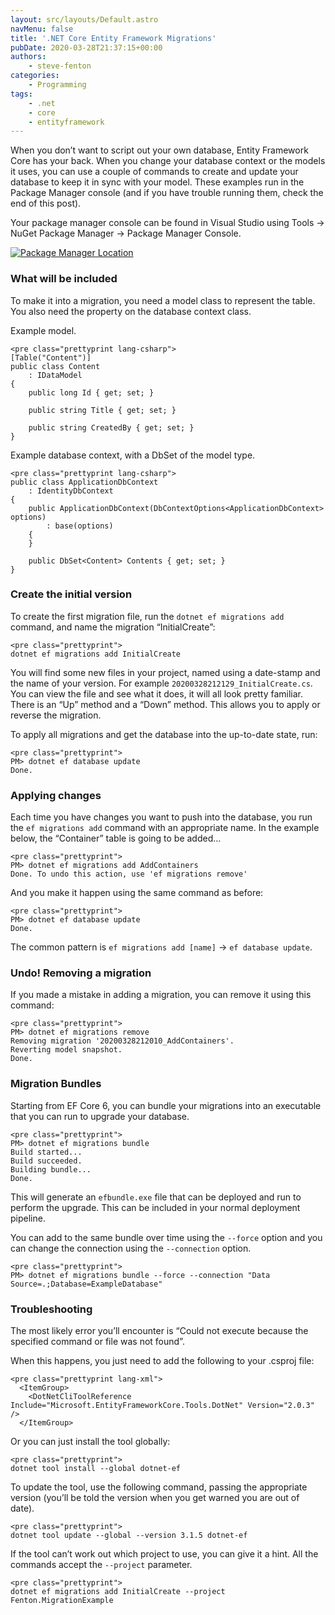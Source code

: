 ```yaml
---
layout: src/layouts/Default.astro
navMenu: false
title: '.NET Core Entity Framework Migrations'
pubDate: 2020-03-28T21:37:15+00:00
authors:
    - steve-fenton
categories:
    - Programming
tags:
    - .net
    - core
    - entityframework
---
```


When you don’t want to script out your own database, Entity Framework Core has your back. When you change your database context or the models it uses, you can use a couple of commands to create and update your database to keep it in sync with your model. These examples run in the Package Manager console (and if you have trouble running them, check the end of this post).

Your package manager console can be found in Visual Studio using Tools -&gt; NuGet Package Manager -&gt; Package Manager Console.

[![Package Manager Location](/img/2020/03/tools-nuget-package-manager-console.jpg)](/2020/03/net-core-entity-framework-migrations/tools-nuget-package-manager-console/)

### What will be included

To make it into a migration, you need a model class to represent the table. You also need the property on the database context class.

Example model.

```
<pre class="prettyprint lang-csharp">
[Table("Content")]
public class Content
    : IDataModel
{
    public long Id { get; set; }

    public string Title { get; set; }

    public string CreatedBy { get; set; }
}
```
Example database context, with a DbSet of the model type.

```
<pre class="prettyprint lang-csharp">
public class ApplicationDbContext
    : IdentityDbContext
{
    public ApplicationDbContext(DbContextOptions<ApplicationDbContext> options)
        : base(options)
    {
    }

    public DbSet<Content> Contents { get; set; }
}
```
### Create the initial version

To create the first migration file, run the `dotnet ef migrations add` command, and name the migration “InitialCreate”:

```
<pre class="prettyprint">
dotnet ef migrations add InitialCreate
```
You will find some new files in your project, named using a date-stamp and the name of your version. For example `20200328212129_InitialCreate.cs`. You can view the file and see what it does, it will all look pretty familiar. There is an “Up” method and a “Down” method. This allows you to apply or reverse the migration.

To apply all migrations and get the database into the up-to-date state, run:

```
<pre class="prettyprint">
PM> dotnet ef database update
Done.
```
### Applying changes

Each time you have changes you want to push into the database, you run the `ef migrations add` command with an appropriate name. In the example below, the “Container” table is going to be added…

```
<pre class="prettyprint">
PM> dotnet ef migrations add AddContainers
Done. To undo this action, use 'ef migrations remove'
```
And you make it happen using the same command as before:

```
<pre class="prettyprint">
PM> dotnet ef database update
Done.
```
The common pattern is `ef migrations add [name]` -&gt; `ef database update`.

### Undo! Removing a migration

If you made a mistake in adding a migration, you can remove it using this command:

```
<pre class="prettyprint">
PM> dotnet ef migrations remove
Removing migration '20200328212010_AddContainers'.
Reverting model snapshot.
Done.
```
### Migration Bundles

Starting from EF Core 6, you can bundle your migrations into an executable that you can run to upgrade your database.

```
<pre class="prettyprint">
PM> dotnet ef migrations bundle
Build started...
Build succeeded.
Building bundle...
Done.
```
This will generate an `efbundle.exe` file that can be deployed and run to perform the upgrade. This can be included in your normal deployment pipeline.

You can add to the same bundle over time using the `--force` option and you can change the connection using the `--connection` option.

```
<pre class="prettyprint">
PM> dotnet ef migrations bundle --force --connection "Data Source=.;Database=ExampleDatabase"
```
### Troubleshooting

The most likely error you’ll encounter is “Could not execute because the specified command or file was not found”.

When this happens, you just need to add the following to your .csproj file:

```
<pre class="prettyprint lang-xml">
  <ItemGroup>
    <DotNetCliToolReference Include="Microsoft.EntityFrameworkCore.Tools.DotNet" Version="2.0.3" />
  </ItemGroup>
```
Or you can just install the tool globally:

```
<pre class="prettyprint">
dotnet tool install --global dotnet-ef
```
To update the tool, use the following command, passing the appropriate version (you’ll be told the version when you get warned you are out of date).

```
<pre class="prettyprint">
dotnet tool update --global --version 3.1.5 dotnet-ef
```
If the tool can’t work out which project to use, you can give it a hint. All the commands accept the `--project` parameter.

```
<pre class="prettyprint">
dotnet ef migrations add InitialCreate --project Fenton.MigrationExample
```